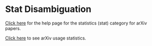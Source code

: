 # Stat Disambiguation 

[Click here](../statistics/index.md) for the help page for the statistics (stat) category for arXiv papers.

[Click here](../stats/index.md) to see arXiv usage statistics.